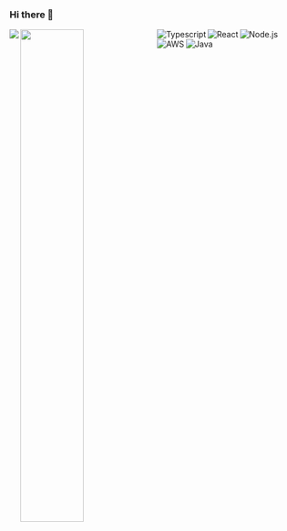 ### Hi there 👋

<img align="left" src="https://github-readme-stats.vercel.app/api?username=DomDevs2000&show_icons=true&theme=radical"/>
<img align="left" width="47%" src="https://github-readme-stats.vercel.app/api/top-langs/?username=DomDevs2000&size_weight=0.5&count_weight=0.5&show_icons=true&theme=radical")/>




<img align="left" alt="Typescript" src="https://img.shields.io/badge/typescript-%23007ACC.svg?style=for-the-badge&logo=typescript&logoColor=white"/>
<img align="left" alt="React" src="https://img.shields.io/badge/react-%2320232a.svg?style=for-the-badge&logo=react&logoColor=%2361DAFB"/>
<img align="left" alt= "Node.js" src="https://img.shields.io/badge/node.js-6DA55F?style=for-the-badge&logo=node.js&logoColor=white"/>
<img align="left" alt="AWS" src="https://img.shields.io/badge/AWS-%23FF9900.svg?style=for-the-badge&logo=amazon-aws&logoColor=white"/>
<img align="left" alt="Java" src="https://img.shields.io/badge/java-%23ED8B00.svg?style=for-the-badge&logo=openjdk&logoColor=white"/>
